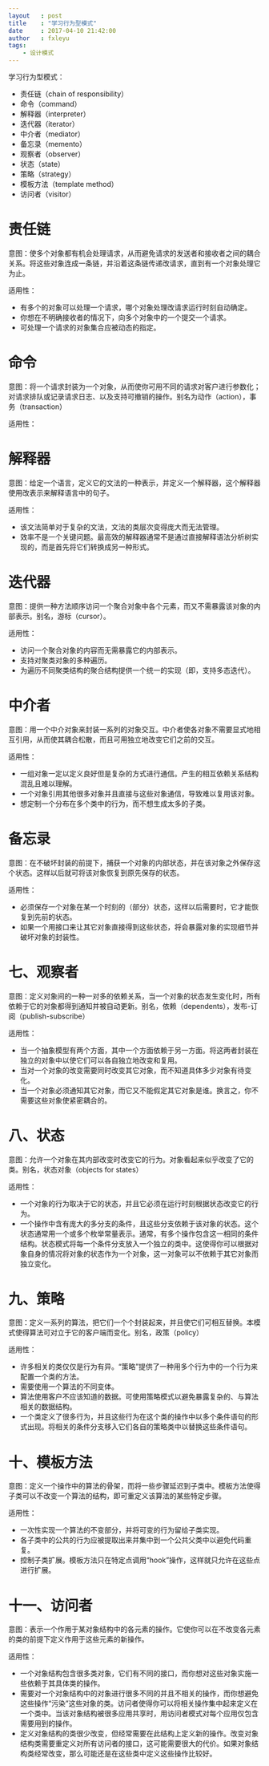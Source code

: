 ```yaml
---
layout   : post
title    : "学习行为型模式"
date     : 2017-04-10 21:42:00
author   : fxleyu
tags:
    - 设计模式
---
```


学习行为型模式：
- 责任链（chain of responsibility）
- 命令（command）
- 解释器（interpreter）
- 迭代器（iterator）
- 中介者（mediator）
- 备忘录（memento）
- 观察者（observer）
- 状态（state）
- 策略（strategy）
- 模板方法（template method）
- 访问者（visitor）

# 责任链
意图：使多个对象都有机会处理请求，从而避免请求的发送者和接收者之间的耦合关系。将这些对象连成一条链，并沿着这条链传递改请求，直到有一个对象处理它为止。

适用性：
- 有多个的对象可以处理一个请求，哪个对象处理改请求运行时刻自动确定。
- 你想在不明确接收者的情况下，向多个对象中的一个提交一个请求。
- 可处理一个请求的对象集合应被动态的指定。


# 命令
意图：将一个请求封装为一个对象，从而使你可用不同的请求对客户进行参数化；对请求排队或记录请求日志、以及支持可撤销的操作。别名为动作（action），事务（transaction）

适用性：


# 解释器
意图：给定一个语言，定义它的文法的一种表示，并定义一个解释器，这个解释器使用改表示来解释语言中的句子。

适用性：
- 该文法简单对于复杂的文法，文法的类层次变得庞大而无法管理。
- 效率不是一个关键问题。最高效的解释器通常不是通过直接解释语法分析树实现的，而是首先将它们转换成另一种形式。


# 迭代器
意图：提供一种方法顺序访问一个聚合对象中各个元素，而又不需暴露该对象的内部表示。别名，游标（cursor）。

适用性：
- 访问一个聚合对象的内容而无需暴露它的内部表示。
- 支持对聚类对象的多种遍历。
- 为遍历不同聚类结构的聚合结构提供一个统一的实现（即，支持多态迭代）。


# 中介者
意图：用一个中介对象来封装一系列的对象交互。中介者使各对象不需要显式地相互引用，从而使其耦合松散，而且可用独立地改变它们之前的交互。

适用性：
- 一组对象一定以定义良好但是复杂的方式进行通信。产生的相互依赖关系结构混乱且难以理解。
- 一个对象引用其他很多对象并且直接与这些对象通信，导致难以复用该对象。
- 想定制一个分布在多个类中的行为，而不想生成太多的子类。

# 备忘录
意图：在不破坏封装的前提下，捕获一个对象的内部状态，并在该对象之外保存这个状态。这样以后就可将该对象恢复到原先保存的状态。

适用性：
- 必须保存一个对象在某一个时刻的（部分）状态，这样以后需要时，它才能恢复到先前的状态。
- 如果一个用接口来让其它对象直接得到这些状态，将会暴露对象的实现细节并破坏对象的封装性。

# 七、观察者
意图：定义对象间的一种一对多的依赖关系，当一个对象的状态发生变化时，所有依赖于它的对象都得到通知并被自动更新。别名，依赖（dependents），发布-订阅（publish-subscribe）

适用性：
- 当一个抽象模型有两个方面，其中一个方面依赖于另一方面。将这两者封装在独立的对象中以使它们可以各自独立地改变和复用。
- 当对一个对象的改变需要同时改变其它对象，而不知道具体多少对象有待变化。
- 当一个对象必须通知其它对象，而它又不能假定其它对象是谁。换言之，你不需要这些对象使紧密耦合的。

# 八、状态
意图：允许一个对象在其内部改变时改变它的行为。对象看起来似乎改变了它的类。别名，状态对象（objects for states）

适用性：
- 一个对象的行为取决于它的状态，并且它必须在运行时刻根据状态改变它的行为。
- 一个操作中含有庞大的多分支的条件，且这些分支依赖于该对象的状态。这个状态通常用一个或多个枚举常量表示。通常，有多个操作包含这一相同的条件结构。状态模式将每一个条件分支放入一个独立的类中。这使得你可以根据对象自身的情况将对象的状态作为一个对象，这一对象可以不依赖于其它对象而独立变化。

# 九、策略
意图：定义一系列的算法，把它们一个个封装起来，并且使它们可相互替换。本模式使得算法可对立于它的客户端而变化。别名，政策（policy）

适用性：
- 许多相关的类仅仅是行为有异。“策略”提供了一种用多个行为中的一个行为来配置一个类的方法。
- 需要使用一个算法的不同变体。
- 算法使用客户不应该知道的数据。可使用策略模式以避免暴露复杂的、与算法相关的数据结构。
- 一个类定义了很多行为，并且这些行为在这个类的操作中以多个条件语句的形式出现。将相关的条件分支移入它们各自的策略类中以替换这些条件语句。


# 十、模板方法
意图：定义一个操作中的算法的骨架，而将一些步骤延迟到子类中。模板方法使得子类可以不改变一个算法的结构，即可重定义该算法的某些特定步骤。

适用性：
- 一次性实现一个算法的不变部分，并将可变的行为留给子类实现。
- 各子类中的公共的行为应被提取出来并集中到一个公共父类中以避免代码重复。
- 控制子类扩展。模板方法只在特定点调用“hook”操作，这样就只允许在这些点进行扩展。


# 十一、访问者
意图：表示一个作用于某对象结构中的各元素的操作。它使你可以在不改变各元素的类的前提下定义作用于这些元素的新操作。

适用性：
- 一个对象结构包含很多类对象，它们有不同的接口，而你想对这些对象实施一些依赖于其具体类的操作。
- 需要对一个对象结构中的对象进行很多不同的并且不相关的操作，而你想避免这些操作“污染”这些对象的类。访问者使得你可以将相关操作集中起来定义在一个类中。当该对象结构被很多应用共享时，用访问者模式对每个应用仅包含需要用到的操作。
- 定义对象结构的类很少改变，但经常需要在此结构上定义新的操作。改变对象结构类需要重定义对所有访问者的接口，这可能需要很大的代价。如果对象结构类经常改变，那么可能还是在这些类中定义这些操作比较好。
